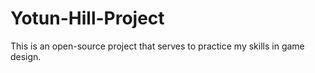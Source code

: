 # Yotun-Hill-Project
This is an open-source project that serves to practice my skills in game design.
